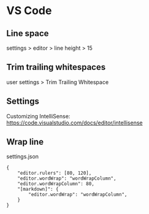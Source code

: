 # VS Code

## Line space
settings > editor > line height > 15

## Trim trailing whitespaces
user settings > Trim Trailing Whitespace

## Settings
Customizing IntelliSense:
https://code.visualstudio.com/docs/editor/intellisense

## Wrap line
settings.json
```
{
    "editor.rulers": [80, 120],
    "editor.wordWrap": "wordWrapColumn",
    "editor.wordWrapColumn": 80,
    "[markdown]": {
        "editor.wordWrap": "wordWrapColumn",
    }
}
```
